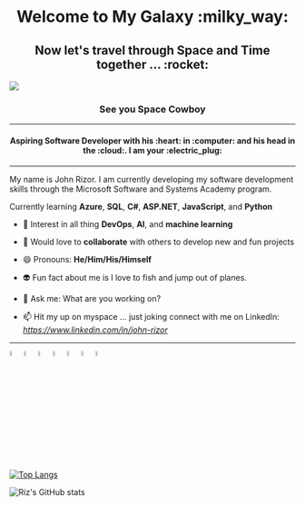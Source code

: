 <h1 align="center">Welcome to My Galaxy :milky_way:</h1>
<h2 align="center">Now let's travel through Space and Time together ... :rocket:</h2>


<img src="https://mdierick.github.io/images/WISE_banner_credit.jpg"></img>


<h3 align="center">See you Space Cowboy</h3>

_________
<h4 align="center">Aspiring Software Developer with his :heart: in :computer: and his head in the :cloud:. I am your :electric_plug:</h3>

_________
My name is John Rizor. I am currently developing my software development skills through the Microsoft Software and Systems Academy program.

Currently learning **Azure**, **SQL**, **C#**, **ASP.NET**, **JavaScript**, and **Python** 

- :thought_balloon: Interest in all thing **DevOps**, **AI**, and **machine learning**

- :open_hands: Would love to **collaborate** with others to develop new and fun projects

- 😄 Pronouns: **He/Him/His/Himself**

- :alien: Fun fact about me is I love to fish and jump out of planes.

- 💬 Ask me: What are you working on?

- 📫 Hit my up on myspace ... just joking connect with me on LinkedIn: *https://www.linkedin.com/in/john-rizor*



_____________

<p align="left"> <img src="https://seeklogo.com/images/C/c-sharp-c-logo-02F17714BA-seeklogo.com.png" width="5%"></img><img src="https://opsgility.com/Images/azure-icons/azure-logo.png" width="5%"></img><img src="https://seeklogo.com/images/P/python-logo-C50EED1930-seeklogo.com.png" width="5%"></img><img src="https://seeklogo.com/images/J/java-logo-7F8B35BAB3-seeklogo.com.png" width="5%"></img><img src="https://seeklogo.com/images/C/css-3-logo-AF06D75231-seeklogo.com.png" width="5%"></img><img src="https://seeklogo.com/images/J/javascript-logo-8892AEFCAC-seeklogo.com.png" width="5%"></img><img src="https://seeklogo.com/images/H/html5-logo-EF92D240D7-seeklogo.com.png" width="5%"></img>


[![Top Langs](https://github-readme-stats.vercel.app/api/top-langs/?username=JohnRizor)](https://github.com/JohnRizor/github-readme-stats)

![Riz's GitHub stats](https://github-readme-stats.vercel.app/api?username=JohnRizor&show_icons=true&theme=dark)
